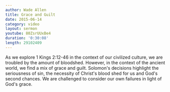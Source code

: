 ```yaml
---
author: Wade Allen
title: Grace and Guilt
date: 2015-06-14
category: video
layout: sermon
youtube: 80ZsrUUxBe4
duration: '0:30:08' 
length: 29102409
---
```


As we explore 1 Kings 2:12-46 in the context of our civilized culture, we are troubled by the amount of bloodshed. However, in the context of the ancient world, we find a mix of grace and guilt. Solomon's decisions highlight the seriousness of sin, the necessity of Christ's blood shed for us and God's second chances. We are challenged to consider our own failures in light of God's grace.
